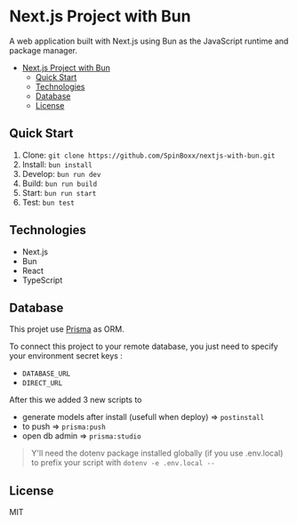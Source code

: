 # Next.js Project with Bun

A web application built with Next.js using Bun as the JavaScript runtime and package manager.

- [Next.js Project with Bun](#nextjs-project-with-bun)
  - [Quick Start](#quick-start)
  - [Technologies](#technologies)
  - [Database](#database)
  - [License](#license)


## Quick Start

1. Clone: `git clone https://github.com/SpinBoxx/nextjs-with-bun.git`
2. Install: `bun install`
3. Develop: `bun run dev`
4. Build: `bun run build`
5. Start: `bun run start`
6. Test: `bun test`

## Technologies

- Next.js
- Bun
- React
- TypeScript

## Database

This projet use [Prisma](https://www.prisma.io/) as ORM.

To connect this project to your remote database, you just need to specify your environment secret keys :

- `DATABASE_URL`
- `DIRECT_URL`

After this we added 3 new scripts to 
 - generate models after install (usefull when deploy) => `postinstall`
 - to push => `prisma:push`
 - open db admin => `prisma:studio`

> Y'll need the dotenv package installed globally (if you use .env.local) to prefix your script with `dotenv -e .env.local --`

## License

MIT
